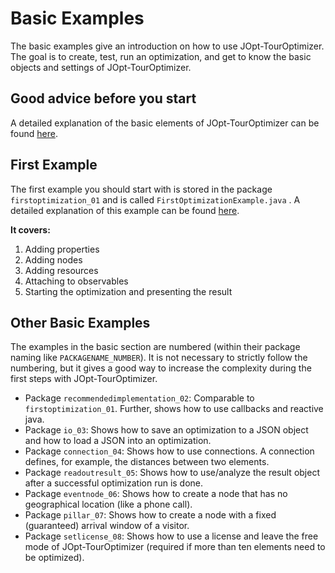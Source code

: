 # Basic Examples

The basic examples give an introduction on how to use JOpt-TourOptimizer. The goal is to create, test, run an optimization, and get to know the basic objects and settings of JOpt-TourOptimizer.

## Good advice before you start
A detailed explanation of the basic elements of JOpt-TourOptimizer can be found <a href="https://docs.dna-evolutions.com/java_examples/tutorials/tutorial_beginner/basic_elements/basic_elements.html" target="_blank">here</a>.

## First Example
The first example you should start with is stored in the package `firstoptimization_01` and is called `FirstOptimizationExample.java` . A detailed explanation of this example can be found <a href="https://docs.dna-evolutions.com/java_examples/tutorials/tutorial_beginner/first_optimization/first_optimization.html" target="_blank">here</a>.

**It covers:**
1. Adding properties
2. Adding nodes
3. Adding resources
4. Attaching to observables
8. Starting the optimization and presenting the result


## Other Basic Examples
The examples in the basic section are numbered (within their package naming like `PACKAGENAME_NUMBER`). It is not necessary to strictly follow the numbering, but it gives a good way to increase the complexity during the first steps with JOpt-TourOptimizer.

- Package `recommendedimplementation_02`: Comparable to `firstoptimization_01`. Further, shows how to use callbacks and reactive java.
- Package `io_03`: Shows how to save an optimization to a JSON object and how to load a JSON into an optimization.
- Package `connection_04`: Shows how to use connections. A connection defines, for example, the distances between two elements.
- Package `readoutresult_05`: Shows how to use/analyze the result object after a successful optimization run is done.
- Package `eventnode_06`: Shows how to create a node that has no geographical location (like a phone call).
- Package `pillar_07`: Shows how to create a node with a fixed (guaranteed) arrival window of a visitor.
- Package `setlicense_08`: Shows how to use a license and leave the free mode of JOpt-TourOptimizer (required if more than ten elements need to be optimized).

